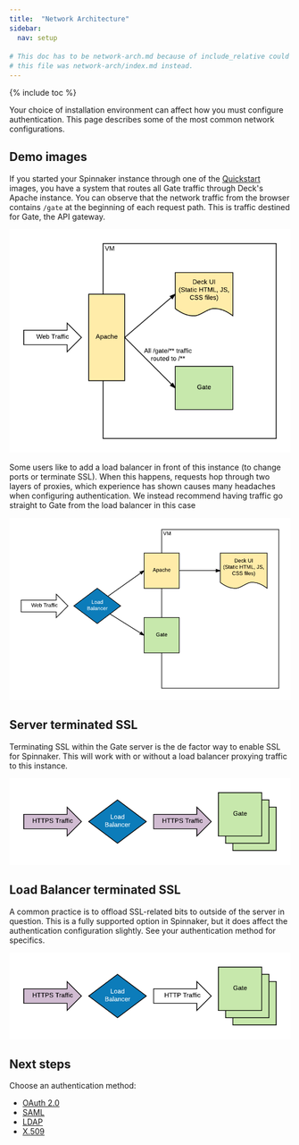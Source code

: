 ```yaml
---
title:  "Network Architecture"
sidebar:
  nav: setup
  
# This doc has to be network-arch.md because of include_relative could not access methods/list.md if
# this file was network-arch/index.md instead.
---
```

{% include toc %}

Your choice of installation environment can affect how you must configure authentication. This 
page describes some of the most common network configurations.

## Demo images

If you started your Spinnaker instance through one of the [Quickstart](/setup/quickstart) images,
you have a system that routes all Gate traffic through Deck's Apache instance. You can observe 
that the network traffic from the browser contains `/gate` at the beginning of each request path.
This is traffic destined for Gate, the API gateway.

![Demo image traffic goes through apache](demo-image.png)

Some users like to add a load balancer in front of this instance (to change ports or terminate 
SSL). When this happens, requests hop through two layers of proxies, which experience has shown 
causes many headaches when configuring authentication. We instead recommend having traffic go 
straight to Gate from the load balancer in this case

![Demo image traffic goes through load balancer](demo-image-lb.png)

## Server terminated SSL

Terminating SSL within the Gate server is the de factor way to enable SSL for Spinnaker. This will 
work with or without a load balancer proxying traffic to this instance.

![SSL terminated at server through load balancer](server-ssl-termination.png)

## Load Balancer terminated SSL

A common practice is to offload SSL-related bits to outside of the server in question. This is a 
fully supported option in Spinnaker, but it does affect the authentication configuration slightly.
See your authentication method for specifics.

![SSL terminated at load balancer](lb-ssl-termination.png)

## Next steps

Choose an authentication method:

* [OAuth 2.0](/setup/security/authentication/oauth/)
* [SAML](/setup/security/authentication/saml/)
* [LDAP](/setup/security/authentication/ldap/)
* [X.509](/setup/security/authentication/x509/)
